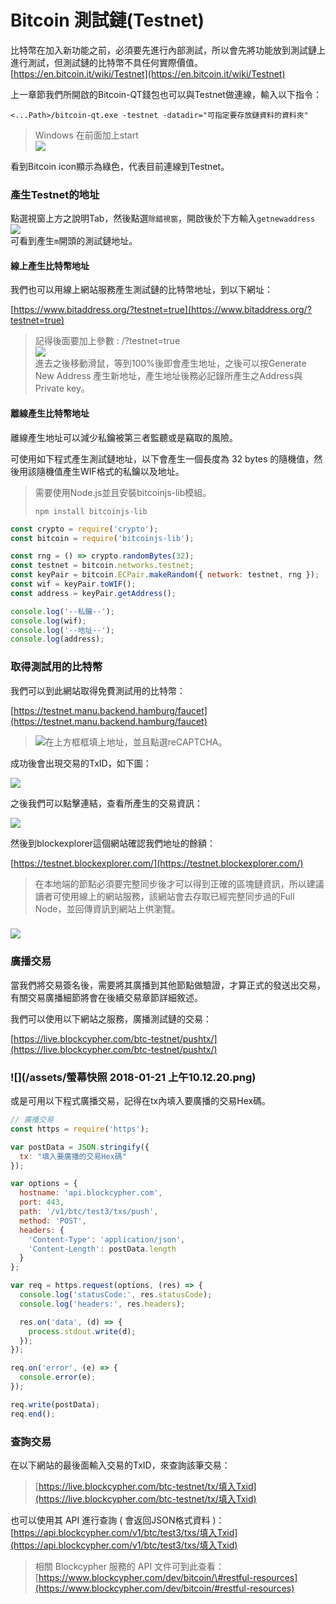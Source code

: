 # Bitcoin 測試鏈\(Testnet\)

比特幣在加入新功能之前，必須要先進行內部測試，所以會先將功能放到測試鏈上進行測試，但測試鏈的比特幣不具任何實際價值。  
[https://en.bitcoin.it/wiki/Testnet](https://en.bitcoin.it/wiki/Testnet)

上一章節我們所開啟的Bitcoin-QT錢包也可以與Testnet做連線，輸入以下指令：

```
<...Path>/bitcoin-qt.exe -testnet -datadir="可指定要存放鏈資料的資料夾"
```

> Windows 在前面加上start  
> ![](/assets/testnet-qt.png)

看到Bitcoin icon顯示為綠色，代表目前連線到Testnet。

### 產生Testnet的地址

點選視窗上方之說明Tab，然後點選`除錯視窗`，開啟後於下方輸入`getnewaddress`  
![](/assets/testnet-address.png)  
可看到產生`m`開頭的測試鏈地址。

#### 線上產生比特幣地址

我們也可以用線上網站服務產生測試鏈的比特幣地址，到以下網址：

[https://www.bitaddress.org/?testnet=true](https://www.bitaddress.org/?testnet=true)

> 記得後面要加上參數 : /?testnet=true  
> ![](/assets/testonlineaddress.png)  
> 進去之後移動滑鼠，等到100%後即會產生地址，之後可以按Generate New Address 產生新地址，產生地址後務必記錄所產生之Address與Private key。

#### 離線產生比特幣地址

離線產生地址可以減少私鑰被第三者監聽或是竊取的風險。

可使用如下程式產生測試鏈地址，以下會產生一個長度為 32 bytes 的隨機值，然後用該隨機值產生WIF格式的私鑰以及地址。

> 需要使用Node.js並且安裝bitcoinjs-lib模組。
>
> ```
> npm install bitcoinjs-lib
> ```

```js
const crypto = require('crypto');
const bitcoin = require('bitcoinjs-lib');

const rng = () => crypto.randomBytes(32);
const testnet = bitcoin.networks.testnet;
const keyPair = bitcoin.ECPair.makeRandom({ network: testnet, rng });
const wif = keyPair.toWIF();
const address = keyPair.getAddress();

console.log('--私鑰--');
console.log(wif);
console.log('--地址--');
console.log(address);
```

### 取得測試用的比特幣

我們可以到此網站取得免費測試用的比特幣：

[https://testnet.manu.backend.hamburg/faucet](https://testnet.manu.backend.hamburg/faucet)

> ![](/assets/getfreecoin.png)在上方框框填上地址，並且點選reCAPTCHA。

成功後會出現交易的TxID，如下圖：

![](/assets/getfreecoin1.png)

之後我們可以點擊連結，查看所產生的交易資訊：

![](/assets/getfreecoin2.png)

然後到blockexplorer這個網站確認我們地址的餘額：

[https://testnet.blockexplorer.com/](https://testnet.blockexplorer.com/)

> 在本地端的節點必須要完整同步後才可以得到正確的區塊鏈資訊，所以建議讀者可使用線上的網站服務，該網站會去存取已經完整同步過的Full Node，並回傳資訊到網站上供瀏覽。

### ![](/assets/getfreecoin3.png)

### 廣播交易

當我們將交易簽名後，需要將其廣播到其他節點做驗證，才算正式的發送出交易，有關交易廣播細節將會在後續交易章節詳細敘述。

我們可以使用以下網站之服務，廣播測試鏈的交易：

[https://live.blockcypher.com/btc-testnet/pushtx/](https://live.blockcypher.com/btc-testnet/pushtx/)

### ![](/assets/螢幕快照 2018-01-21 上午10.12.20.png)

或是可用以下程式廣播交易，記得在tx內填入要廣播的交易Hex碼。

```js
// 廣播交易
const https = require('https');

var postData = JSON.stringify({
  tx: "填入要廣播的交易Hex碼"
});

var options = {
  hostname: 'api.blockcypher.com',
  port: 443,
  path: '/v1/btc/test3/txs/push',
  method: 'POST',
  headers: {
    'Content-Type': 'application/json',
    'Content-Length': postData.length
  }
};

var req = https.request(options, (res) => {
  console.log('statusCode:', res.statusCode);
  console.log('headers:', res.headers);

  res.on('data', (d) => {
    process.stdout.write(d);
  });
});

req.on('error', (e) => {
  console.error(e);
});

req.write(postData);
req.end();
```

### 查詢交易

在以下網站的最後面輸入交易的TxID，來查詢該筆交易：

> [https://live.blockcypher.com/btc-testnet/tx/填入Txid](https://live.blockcypher.com/btc-testnet/tx/填入Txid)

也可以使用其 API 進行查詢 \( 會返回JSON格式資料 \)：[https://api.blockcypher.com/v1/btc/test3/txs/填入Txid](https://api.blockcypher.com/v1/btc/test3/txs/填入Txid)

> 相關 Blockcypher 服務的 API 文件可到此查看：[https://www.blockcypher.com/dev/bitcoin/\#restful-resources](https://www.blockcypher.com/dev/bitcoin/#restful-resources)




